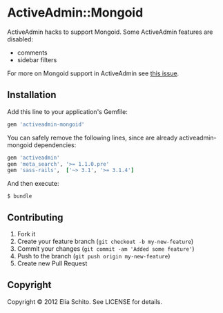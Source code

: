 # ActiveAdmin::Mongoid

ActiveAdmin hacks to support Mongoid.
Some ActiveAdmin features are disabled:

- comments
- sidebar filters

For more on Mongoid support in ActiveAdmin see [this issue](https://github.com/gregbell/active_admin/issues/26).

## Installation

Add this line to your application's Gemfile:

```ruby
gem 'activeadmin-mongoid'
```

You can safely remove the following lines, since are already activeadmin-mongoid dependencies:

```ruby
gem 'activeadmin'
gem 'meta_search', '>= 1.1.0.pre'
gem 'sass-rails',  ['~> 3.1', '>= 3.1.4']
```

And then execute:

    $ bundle


## Contributing

1. Fork it
2. Create your feature branch (`git checkout -b my-new-feature`)
3. Commit your changes (`git commit -am 'Added some feature'`)
4. Push to the branch (`git push origin my-new-feature`)
5. Create new Pull Request

## Copyright

Copyright © 2012 Elia Schito. See LICENSE for details.
